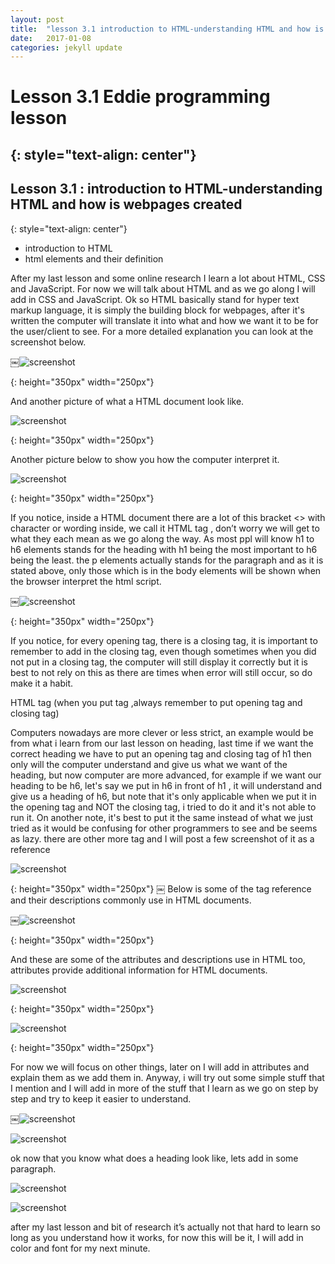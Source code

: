 ```yaml
---
layout: post
title:  "lesson 3.1 introduction to HTML-understanding HTML and how is webpages created"
date:   2017-01-08
categories: jekyll update
---
```


# Lesson 3.1 Eddie programming lesson
{: style="text-align: center"}
-------------------------------------

## Lesson 3.1 : introduction to HTML-understanding HTML and how is webpages created
{: style="text-align: center"}

- introduction to HTML
- html elements and their definition

After my last lesson and some online research I learn a lot about HTML, CSS and JavaScript. For now we will talk about HTML and as we go along I will add in CSS and JavaScript.
Ok so HTML basically stand for hyper text markup language, it is simply the building block for webpages,  after it's written the computer will translate it into what and how we want it to be for the user/client to see.
For a more detailed explanation you can look at the screenshot below.

￼![screenshot][id]

[id]:/images/Lesson3.1/Photo1.png
{: height="350px" width="250px"}

And another picture of what a HTML document look like.

![screenshot][id1]

[id1]:/images/Lesson3.1/Photo2.png
{: height="350px" width="250px"}

Another picture below to show you how the computer interpret it.

![screenshot][id2]

[id2]:/images/Lesson3.1/Photo3.png
{: height="350px" width="250px"}

If you notice, inside a HTML document there are a lot of this bracket <> with character or wording inside, we call it HTML tag , don’t worry we will get to what they each mean as we go along the way.
As most ppl will know h1 to h6 elements stands for the heading with h1 being the most important to h6 being the least.
the p elements actually stands for the paragraph and as it is stated above, only those which is in the body elements will be shown when the browser interpret the html script.

￼![screenshot][id3]

[id3]:/images/Lesson3.1/Photo4.png
{: height="350px" width="250px"}

If you notice, for every opening tag, there is a closing tag, it is important to remember to add in the closing tag, even though sometimes when you did not put in a closing tag, the computer will still display it correctly but it is best to not rely on this as there are times when error will still occur, so do make it a habit.

HTML tag (when you put tag ,always remember to put opening tag and closing tag)  

Computers nowadays are more clever or less strict, an example would be from what i learn from our last lesson on heading, last time if we want the correct heading we have to put an opening tag and closing tag of h1 then only will the computer understand and give us what we want of the heading, but now computer are more advanced, for example if we want our heading to be h6, let's say we put in h6 in front of h1 , it will understand and give us a heading of h6, but note that it's only applicable when we put it in the opening tag and NOT the closing tag, i tried to do it and it's not able to run it. On another note, it's best to put it the same instead of what we just tried as it would be confusing for other programmers to see and be seems as lazy.
there are other more tag and I will post a few screenshot of it as a reference

![screenshot][id4]

[id4]:/images/Lesson3.1/Photo5.png
{: height="350px" width="250px"}
￼
Below is some of the tag reference and their descriptions commonly use in HTML documents.

￼![screenshot][id5]

[id5]:/images/Lesson3.1/Photo6.png
{: height="350px" width="250px"}

And these are some of the attributes and descriptions use in HTML too, attributes provide additional information for HTML documents.

![screenshot][id6]

[id6]:/images/Lesson3.1/Photo7.png
{: height="350px" width="250px"}

![screenshot][id7]

[id7]:/images/Lesson3.1/Photo8.png
{: height="350px" width="250px"}

For now we will focus on other things, later on I will add in attributes and explain them as we add them in.
Anyway, i will try out some simple stuff that I mention and I will add in more of the stuff that I learn as we go on step by step and try to keep it easier to understand.

￼![screenshot][id8]

[id8]:/images/Lesson3.1/Photo9.png

![screenshot][id9]

[id9]:/images/Lesson3.1/Photo10.png

ok now that you know what does a heading look like,  lets add in some paragraph.

![screenshot][id10]

[id10]:/images/Lesson3.1/Photo11.png

![screenshot][id11]

[id11]:/images/Lesson3.1/Photo12.png

after my last lesson and bit of research it’s actually not that hard to learn so long as you understand how it works, for now this will be it, I will add in color and font for my next minute.

